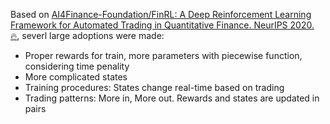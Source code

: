 Based on [AI4Finance-Foundation/FinRL: A Deep Reinforcement Learning Framework for Automated Trading in Quantitative Finance. NeurIPS 2020. 🔥](https://github.com/AI4Finance-Foundation/FinRL), severl large adoptions were made:
- Proper rewards for train, more parameters with piecewise function, considering time penality
- More complicated states
- Training procedures: States change real-time based on trading
- Trading patterns: More in, More out. Rewards and states are updated in pairs
